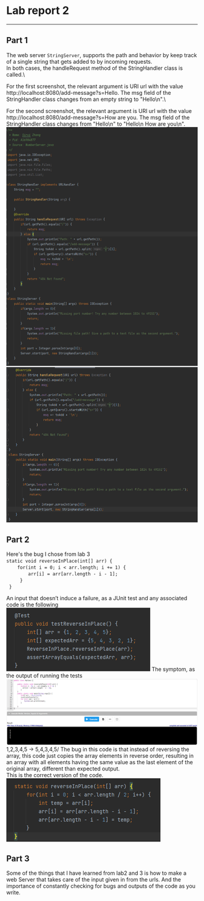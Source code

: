 # Lab report 2

---
## Part 1

The web server `StringServer`, supports the path and behavior by keep track of a single string that gets added to by incoming requests.\
In both cases, the handleRequest method of the StringHandler class is called.\

For the first screenshot, the relevant argument is URI url with the value http://localhost:8080/add-message?s=Hello. The msg field of the StringHandler class changes from an empty string to "Hello\n".\

For the second screenshot, the relevant argument is URI url with the value http://localhost:8080/add-message?s=How are you. The msg field of the StringHandler class changes from "Hello\n" to "Hello\n How are you\n".
![image](0e59f2c06c3727ae7e00ce2f67838e7.png)
![image](a1176aa91d69861c97e3b90f43537e8.png)

## Part 2
Here's the bug I chose from lab 3\
`static void reverseInPlace(int[] arr) {`\
`    for(int i = 0; i < arr.length; i += 1) {`\
`        arr[i] = arr[arr.length - i - 1];`\
`     }`\
 ` }`
 
An input that doesn’t induce a failure, as a JUnit test and any associated code is the following\
![image](72157a4635874cef1ec188e6d52cae8.png)
The symptom, as the output of running the tests\
![image](image.png)
1,2,3,4,5 -> 5,4,3,4,5/
The bug in this code is that instead of reversing the array, this code just copies the array elements in reverse order, resulting in an array with all elements having the same value as the last element of the original array, different than expected output.\
This is the correct version of the code.\
![image](ddd3dc5be7b00eb7b94bc5111dc7f42.png)
## Part 3
Some of the things that I have learned from lab2 and 3 is how to make a web Server that takes care of the input given in from the urls. And the importance of constantly checking for bugs and outputs of the code as you write.
